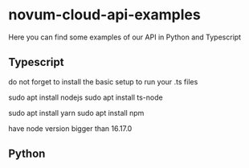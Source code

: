 # novum-cloud-api-examples
Here you can find some examples of our API in Python and Typescript



## Typescript

do not forget to install the basic setup to run your .ts files

sudo apt install nodejs
sudo apt install ts-node

sudo apt install yarn
sudo apt install npm



have node version bigger than 16.17.0




## Python